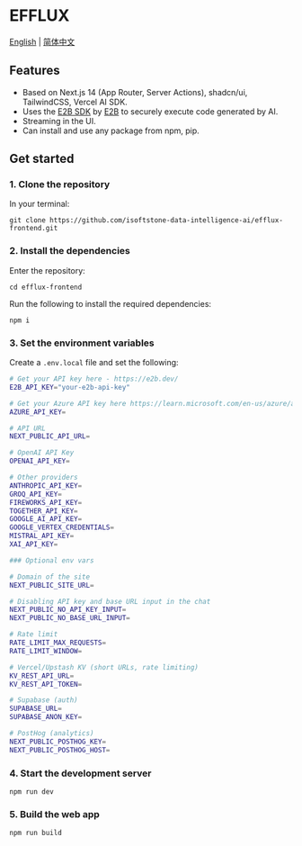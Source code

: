 # EFFLUX

[English](./README.md) | [简体中文](./README_CN.md)

## Features

- Based on Next.js 14 (App Router, Server Actions), shadcn/ui, TailwindCSS, Vercel AI SDK.
- Uses the [E2B SDK](https://github.com/e2b-dev/code-interpreter) by [E2B](https://e2b.dev) to securely execute code generated by AI.
- Streaming in the UI.
- Can install and use any package from npm, pip.


## Get started


### 1. Clone the repository

In your terminal:

```
git clone https://github.com/isoftstone-data-intelligence-ai/efflux-frontend.git
```

### 2. Install the dependencies

Enter the repository:

```
cd efflux-frontend
```

Run the following to install the required dependencies:

```
npm i
```

### 3. Set the environment variables

Create a `.env.local` file and set the following:

```sh
# Get your API key here - https://e2b.dev/
E2B_API_KEY="your-e2b-api-key"

# Get your Azure API key here https://learn.microsoft.com/en-us/azure/ai-services/openai/how-to/create-resource?tabs=portal
AZURE_API_KEY=

# API URL
NEXT_PUBLIC_API_URL=

# OpenAI API Key
OPENAI_API_KEY=

# Other providers
ANTHROPIC_API_KEY=
GROQ_API_KEY=
FIREWORKS_API_KEY=
TOGETHER_API_KEY=
GOOGLE_AI_API_KEY=
GOOGLE_VERTEX_CREDENTIALS=
MISTRAL_API_KEY=
XAI_API_KEY=

### Optional env vars

# Domain of the site
NEXT_PUBLIC_SITE_URL=

# Disabling API key and base URL input in the chat
NEXT_PUBLIC_NO_API_KEY_INPUT=
NEXT_PUBLIC_NO_BASE_URL_INPUT=

# Rate limit
RATE_LIMIT_MAX_REQUESTS=
RATE_LIMIT_WINDOW=

# Vercel/Upstash KV (short URLs, rate limiting)
KV_REST_API_URL=
KV_REST_API_TOKEN=

# Supabase (auth)
SUPABASE_URL=
SUPABASE_ANON_KEY=

# PostHog (analytics)
NEXT_PUBLIC_POSTHOG_KEY=
NEXT_PUBLIC_POSTHOG_HOST=
```

### 4. Start the development server

```
npm run dev
```

### 5. Build the web app

```
npm run build
```